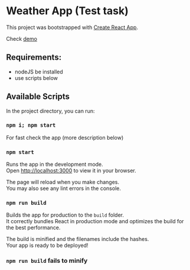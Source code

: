 # Weather App (Test task)

This project was bootstrapped with [Create React App](https://github.com/facebook/create-react-app).

Check [demo](https://ponochovny.github.io/weather-app_test-task/)

## Requirements:

- nodeJS be installed
- use scripts below

## Available Scripts

In the project directory, you can run:

### `npm i; npm start`

For fast check the app (more description below)

### `npm start`

Runs the app in the development mode.\
Open [http://localhost:3000](http://localhost:3000) to view it in your browser.

The page will reload when you make changes.\
You may also see any lint errors in the console.

### `npm run build`

Builds the app for production to the `build` folder.\
It correctly bundles React in production mode and optimizes the build for the best performance.

The build is minified and the filenames include the hashes.\
Your app is ready to be deployed!

### `npm run build` fails to minify
